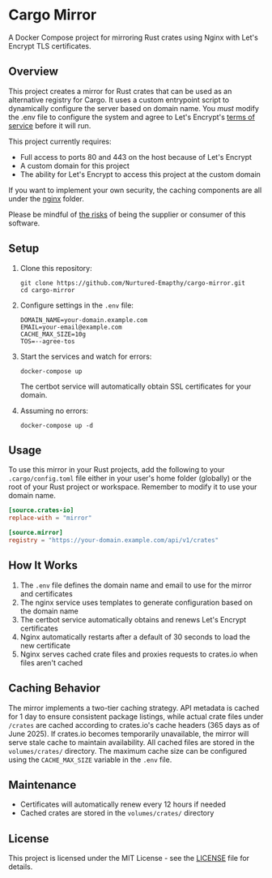 # Cargo Mirror

A Docker Compose project for mirroring Rust crates using Nginx with Let's Encrypt TLS certificates.

## Overview

This project creates a mirror for Rust crates that can be used as an alternative registry for Cargo. It uses a custom entrypoint script to dynamically configure the server based on domain name. You *must* modify the .env file to configure the system and agree to Let's Encrypt's [terms of service](https://community.letsencrypt.org/tos) before it will run.

This project currently requires:
* Full access to ports 80 and 443 on the host because of Let's Encrypt
* A custom domain for this project
* The ability for Let's Encrypt to access this project at the custom domain

If you want to implement your own security, the caching components are all under the [nginx](nginx) folder.

Please be mindful of [the risks](https://en.wikipedia.org/wiki/Supply_chain_attack) of being the supplier or consumer of this software.

## Setup

1. Clone this repository:
   ```
   git clone https://github.com/Nurtured-Emapthy/cargo-mirror.git
   cd cargo-mirror
   ```

2. Configure settings in the `.env` file:
   ```
   DOMAIN_NAME=your-domain.example.com
   EMAIL=your-email@example.com
   CACHE_MAX_SIZE=10g
   TOS=--agree-tos
   ```

3. Start the services and watch for errors:
   ```
   docker-compose up
   ```

   The certbot service will automatically obtain SSL certificates for your domain.

4. Assuming no errors:
   ```
   docker-compose up -d
   ```

## Usage

To use this mirror in your Rust projects, add the following to your `.cargo/config.toml` file either in your user's home folder (globally) or the root of your Rust project or workspace. Remember to modify it to use your domain name.

```toml
[source.crates-io]
replace-with = "mirror"

[source.mirror]
registry = "https://your-domain.example.com/api/v1/crates"
```

## How It Works

1. The `.env` file defines the domain name and email to use for the mirror and certificates
2. The nginx service uses templates to generate configuration based on the domain name
3. The certbot service automatically obtains and renews Let's Encrypt certificates
4. Nginx automatically restarts after a default of 30 seconds to load the new certificate
5. Nginx serves cached crate files and proxies requests to crates.io when files aren't cached

## Caching Behavior

The mirror implements a two-tier caching strategy. API metadata is cached for 1 day to ensure consistent package listings, while actual crate files under `/crates` are cached according to crates.io's cache headers (365 days as of June 2025). If crates.io becomes temporarily unavailable, the mirror will serve stale cache to maintain availability. All cached files are stored in the `volumes/crates/` directory. The maximum cache size can be configured using the `CACHE_MAX_SIZE` variable in the `.env` file.

## Maintenance

- Certificates will automatically renew every 12 hours if needed
- Cached crates are stored in the `volumes/crates/` directory

## License

This project is licensed under the MIT License - see the [LICENSE](LICENSE) file for details.